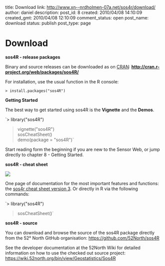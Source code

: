 title: Download
link: http://www.xn--nrdholmen-07a.net/sos4r/download/
author: daniel
description: 
post_id: 8
created: 2010/04/08 14:10:09
created_gmt: 2010/04/08 12:10:09
comment_status: open
post_name: download
status: publish
post_type: page

# Download

**sos4R - release packages**

Binary and source releases can be downloaded as on [CRAN](http://cran.r-project.org/): **<http://cran.r-project.org/web/packages/sos4R/>**

For installation, use the usual function in the R console:

`> install.packages("sos4R")`

**Getting Started**

The best way to get started using sos4R is the **Vignette** and the **Demos**.

`> library("sos4R")  
> vignette("sos4R")   
> sosCheatSheet()  
> demo(package = "sos4R")`

Start reading form the beginning if you are new to the Sensor Web, or jump directly to chapter 8 - Getting Started.

**sos4R - cheat sheet**

![](../wp-content/uploads/2011/01/cheat-sheet-page-300x113.png)

One page of documentation for the most important features and functions: the [sos4r cheat sheet version 3](/download/sos4r_cheat-sheet_v3.pdf). Or directly in R via the following commands:

`> library("sos4R")  
> sosCheatSheet()`

**sos4R - source**

You can download and browse the source of the sos4R package directly from the 52° North GitHub organisation: https://github.com/52North/sos4R

See the developer documentation at the 52North Wiki for detailed information on how to use the checked out source project: <https://wiki.52north.org/bin/view/Geostatistics/Sos4R>
